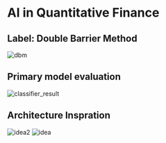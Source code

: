 # AI in Quantitative Finance

## Label: Double Barrier Method
![dbm](https://github.com/mHamzaArain/AIQuantitativeFinance/assets/44979074/a0793a18-39f6-42a3-ba9c-be66caee6931)

## Primary model evaluation
![classifier_result](https://github.com/mHamzaArain/AIQuantitativeFinance/assets/44979074/de4f6c59-5a75-4336-bdc3-e15c4b19c551)

## Architecture Inspration
![idea2](https://github.com/mHamzaArain/AIQuantitativeFinance/assets/44979074/2923e9dc-50ff-46e9-ba39-11cea9f30b84)
![idea](https://github.com/mHamzaArain/AIQuantitativeFinance/assets/44979074/6bf34a2e-7446-4562-885f-8040605be664)
